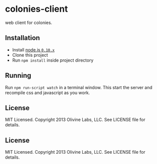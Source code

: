 colonies-client
===============

web client for colonies.

Installation
------------

* Install [node.js `0.10.x`](http://nodejs.org)
* Clone this project
* Run `npm install` inside project directory

Running
-------

Run `npm run-script watch` in a terminal window. This start the server and
recompile css and javascript as you work.

License
-------

MIT Licensed. Copyright 2013 Olivine Labs, LLC. See LICENSE file for details.

License
-------

MIT Licensed. Copyright 2013 Olivine Labs, LLC. See LICENSE file for details.

